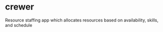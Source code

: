 # crewer
Resource staffing app which allocates resources based on availability, skills, and schedule

